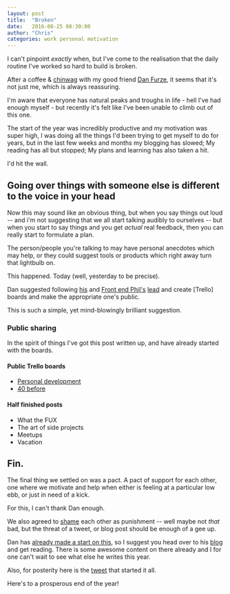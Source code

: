 ```yaml
---
layout: post
title:  "Broken"
date:   2016-08-25 08:30:00
author: "Chris"
categories: work personal motivation
---
```

I can't pinpoint _exactly_ when, but I've come to the realisation that the daily routine I've worked so hard to build is broken.

After a coffee &amp; [chinwag](http://www.urbandictionary.com/define.php?term=chinwag&defid=5703119) with my good friend [Dan Furze](https://twitter.com/furzeface), it seems that it's not just me, which is always reassuring.

I'm aware that everyone has natural peaks and troughs in life - hell I've had enough myself - but recently it's felt like I've been unable to climb out of this one.

The start of the year was incredibly productive and my motivation was super high, I was doing all the things I'd been trying to get myself to do for years, but in the last few weeks and months my blogging has slowed; My reading has all but stopped; My plans and learning has also taken a hit.

I'd hit the wall.

## Going over things with someone else is different to the voice in your head

Now this may sound like an obvious thing, but when you say things out loud -- and i'm not suggesting that we all start talking audibly to ourselves -- but when you start to say things and you get _actual_ real feedback, then you can really start to formulate a plan.

The person/people you're talking to may have personal anecdotes which may help, or they could suggest tools or products which right away turn that lightbulb on.

This happened. Today (well, yesterday to be precise).

Dan suggested following [his](https://trello.com/b/wunSYyAp/bucket-list) and [Front end Phil's](https://frontendphil.com/) [lead](https://trello.com/b/dbDEbfXF/the-life-list) and create [Trello] boards and make the appropriate one's public.

This is such a simple, yet mind-blowingly brilliant suggestion.

### Public sharing
In the spirit of things I've got this post written up, and have already started with the boards.

#### Public Trello boards
* [Personal development](https://trello.com/b/qDGenMst/personal-development)
* [40 before](https://trello.com/b/PiAO5Jk0/40-before)

#### Half finished posts
* What the FUX
* The art of side projects
* Meetups
* Vacation

## Fin.
The final thing we settled on was a pact. A pact of support for each other, one where we motivate and help when either is feeling at a particular low ebb, or just in need of a kick.

For this, I can't thank Dan enough.

We also agreed to [shame](https://www.youtube.com/watch?v=oJsOK9Tc60M) each other as punishment -- well maybe not _that_ bad, but the threat of a tweet, or blog post should be enough of a gee up.

Dan has [already made a start on this](http://danielfurze.co.uk/blog/i-need-to-write-more/), so I suggest you head over to his [blog](http://danielfurze.co.uk/blog/) and get reading. There is some awesome content on there already and I for one can't wait to see what else he writes this year.

Also, for posterity here is the [tweet](https://twitter.com/furzeface/status/768485689268834304) that started it all.

Here's to a prosperous end of the year!
